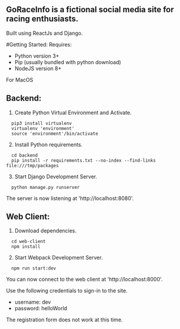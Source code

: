 ## GoRaceInfo is a fictional social media site for racing enthusiasts.
Built using ReactJs and Django.

#Getting Started:
Requires:
- Python version 3+
- Pip (usually bundled with python download)
- NodeJS version 8+

For MacOS


## Backend:
1. Create Python Virtual Environment and Activate.
```
  pip3 install virtualenv
  virtualenv 'environment'
  source 'environment'/bin/activate
```
2. Install Python requirements.
```
  cd backend
  pip install -r requirements.txt --no-index --find-links file:///tmp/packages
```
3. Start Django Development Server.
```
  python manage.py runserver
```

The server is now listening at 'http://localhost:8080'.


## Web Client:
1. Download dependencies.
```
  cd web-client
  npm install
```
2. Start Webpack Development Server.
```
  npm run start:dev
```
You can now connect to the web client at 'http://localhost:8000'.

Use the following credentials to sign-in to the site.
* username: dev
* password: helloWorld

The registration form does not work at this time.
